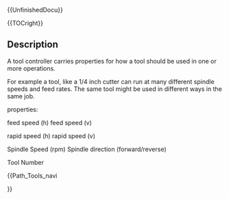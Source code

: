  {{UnfinishedDocu}}





{{TOCright}}

## Description

A tool controller carries properties for how a tool should be used in one or more operations.

For example a tool, like a 1/4 inch cutter can run at many different spindle speeds and feed rates. The same tool might be used in different ways in the same job.

properties:

feed speed (h) feed speed (v)

rapid speed (h) rapid speed (v)

Spindle Speed (rpm) Spindle direction (forward/reverse)

Tool Number





{{Path_Tools_navi

}} 

